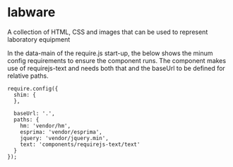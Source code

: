 labware
=======

A collection of HTML, CSS and images that can be used to represent laboratory equipment

In the data-main of the require.js start-up, the below shows the minum config requirements to ensure the component runs. The component makes use of requirejs-text and needs both that and the baseUrl to be defined for relative paths.

```
require.config({
  shim: {
  },
    
  baseUrl: '.',
  paths: {
    hm: 'vendor/hm',
    esprima: 'vendor/esprima',
    jquery: 'vendor/jquery.min',
    text: 'components/requirejs-text/text'
  }
});
```